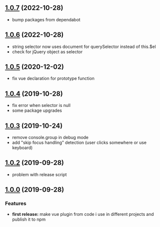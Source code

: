 ## [1.0.7](https://github.com/aburai/vue-autofocus) (2022-10-28)

- bump packages from dependabot

## [1.0.6](https://github.com/aburai/vue-autofocus) (2022-10-28)

- string selector now uses document for querySelector instead of this.$el
- check for jQuery object as selector

## [1.0.5](https://github.com/aburai/vue-autofocus) (2020-12-02)

- fix vue declaration for prototype function

## [1.0.4](https://github.com/aburai/vue-autofocus) (2019-10-28)

- fix error when selector is null
- some package upgrades

## [1.0.3](https://github.com/aburai/vue-autofocus) (2019-10-24)

- remove console.group in debug mode
- add "skip focus handling" detection (user clicks somewhere or use keyboard)

## [1.0.2](https://github.com/aburai/vue-autofocus) (2019-09-28)

- problem with release script

## [1.0.0](https://github.com/aburai/vue-autofocus) (2019-09-28)

### Features

- **first release:** make vue plugin from code i use in different projects and publish it to npm
